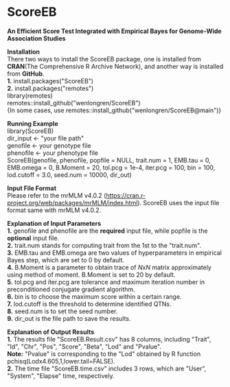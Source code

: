 # ScoreEB
**An Efficient Score Test Integrated with Empirical Bayes for Genome-Wide Association Studies**

**Installation**\
There two ways to install the ScoreEB package, one is installed from **CRAN**(The Comprehensive R Archive Network), and another way is installed from **GitHub**.\
**1.** install.packages("ScoreEB")\
**2.** install.packages("remotes")\
library(remotes)\
remotes::install_github("wenlongren/ScoreEB")\
{In some cases, use remotes::install_github("wenlongren/ScoreEB@main")}

**Running Example**\
library(ScoreEB)\
dir_input <- "your file path"\
genofile <- your genotype file\
phenofile <- your phenotype file\
ScoreEB(genofile, phenofile, popfile = NULL, trait.num = 1, EMB.tau = 0, EMB.omega = 0, B.Moment = 20, tol.pcg = 1e-4, iter.pcg = 100, bin = 100, lod.cutoff = 3.0, seed.num = 10000, dir_out) 

**Input File Format**\
Please refer to the mrMLM v4.0.2 (https://cran.r-project.org/web/packages/mrMLM/index.html). ScoreEB uses the input file format same with mrMLM v4.0.2. 

**Explanation of Input Parameters**\
**1.** genofile and phenofile are the **required** input file, while popfile is the **optional** input file.\
**2.** trait.num stands for computing trait from the 1st to the "trait.num".\
**3.** EMB.tau and EMB.omega are two values of hyperparameters in empirical Bayes step, which are set to 0 by default.\
**4.** B.Moment is a parameter to obtain trace of *N*x*N* matrix approximately using method of moment. B.Moment is set to 20 by default.\
**5.** tol.pcg and iter.pcg are tolerance and maximum iteration number in preconditioned conjugate gradient algorithm.\
**6.** bin is to choose the maximum score within a certain range.\
**7.** lod.cutoff is the threshold to determine identified QTNs.\
**8.** seed.num is to set the seed number.\
**9.** dir_out is the file path to save the results.

**Explanation of Output Results**\
**1.** The results file "ScoreEB.Result.csv" has 8 columns, including "Trait", "Id", "Chr", "Pos", "Score", "Beta", "Lod" and "Pvalue". \
**Note:** "Pvalue" is corresponding to the "Lod" obtained by R function pchisq(Lodx4.605,1,lower.tail=FALSE).\
**2.** The time file "ScoreEB.time.csv" includes 3 rows, which are "User", "System", "Elapse" time, respectively.
